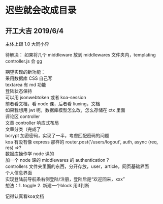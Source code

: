 # 迟些就会改成目录

## 开工大吉 2019/6/4

主体上跟 1.0 大同小异  

待解决： 如果将几个 middleware 放到 middlewares 文件夹内，templating controller.js 会 gg

期望实现的新功能：  
采用数据库
CSS 自己写  
textarea 有 md 功能  
登陆状态保持  
可以用 jsonwebtoken 或者 koa-session  
前者看文档，看 node 课，后者看 liuxing，文档  
如果我想用 jwt 呢，数据库模型怎么改，怎么存储在 ctx 里面  
评论区 controller  
文章 controller
响应式布局  
文章分类（完成了  
bcrypt 加密密码，实现了一半，考虑匹配密码的问题  
koa 有没有像 express 那样的 router.post('/users/logout', auth, async (req, res) =>?  
数据库操作学 node 课的  
加一个 node 课的 middlewares 的 authentication？  
controllers 文件夹里面的东西，分开存放，user，article，网页基础界面  
个人信息界面  
实现登陆前导航条右侧登陆/注册，登陆后是“欢迎回来，xxx”  
    想法：1. toggle
        2. 新建一个block 用if判断

记得认真看koa文档
